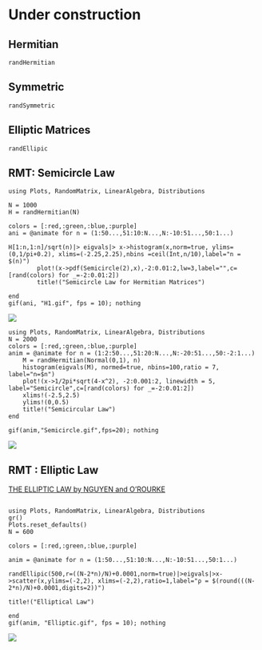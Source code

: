 # Under construction

## Hermitian
```@docs
randHermitian
```


## Symmetric
```@docs
randSymmetric
```


## Elliptic Matrices
```@docs
randEllipic
```

## RMT: Semicircle Law

```@eval
using Plots, RandomMatrix, LinearAlgebra, Distributions

N = 1000
H = randHermitian(N)

colors = [:red,:green,:blue,:purple]
ani = @animate for n = (1:50...,51:10:N...,N:-10:51...,50:1...)

H[1:n,1:n]/sqrt(n)|> eigvals|> x->histogram(x,norm=true, ylims=(0,1/pi+0.2), xlims=(-2.25,2.25),nbins =ceil(Int,n/10),label="n = $(n)")
        plot!(x->pdf(Semicircle(2),x),-2:0.01:2,lw=3,label="",c=[rand(colors) for _=-2:0.01:2])
        title!("Semicircle Law for Hermitian Matrices")

end 
gif(ani, "H1.gif", fps = 10); nothing
```
![](H1.gif)

```@eval
using Plots, RandomMatrix, LinearAlgebra, Distributions
N = 2000
colors = [:red,:green,:blue,:purple]
anim = @animate for n = (1:2:50...,51:20:N...,N:-20:51...,50:-2:1...)
    M = randHermitian(Normal(0,1), n) 
    histogram(eigvals(M), normed=true, nbins=100,ratio = 7, label="n=$n")
    plot!(x->1/2pi*sqrt(4-x^2), -2:0.001:2, linewidth = 5, label="Semicircle",c=[rand(colors) for _=-2:0.01:2])
    xlims!(-2.5,2.5)
    ylims!(0,0.5)
    title!("Semicircular Law")
end

gif(anim,"Semicircle.gif",fps=20); nothing
```
![](Semicircle.gif)

## RMT : Elliptic Law
[THE ELLIPTIC LAW by NGUYEN and O’ROURKE](https://arxiv.org/pdf/1208.5883.pdf)
```@eval

using Plots, RandomMatrix, LinearAlgebra, Distributions
gr()  
Plots.reset_defaults() 
N = 600

colors = [:red,:green,:blue,:purple]
 
anim = @animate for n = (1:50...,51:10:N...,N:-10:51...,50:1...)
    
randEllipic(500,r=((N-2*n)/N)+0.0001,norm=true)|>eigvals|>x->scatter(x,ylims=(-2,2), xlims=(-2,2),ratio=1,label="ρ = $(round(((N-2*n)/N)+0.0001,digits=2))")

title!("Elliptical Law")

end 
gif(anim, "Elliptic.gif", fps = 10); nothing
```

 ![](Elliptic.gif)